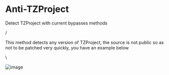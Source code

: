 # Anti-TZProject
Detect TZProject with current bypasses methods

/

This method detects any version of TZProject, the source is not public so as not to be patched very quickly, you have an example below

\

![image](https://github.com/iamornotwhoknows/Anti-TZProject/assets/145556014/bedeaa0f-c665-4c02-9012-60fc4af29d26)
